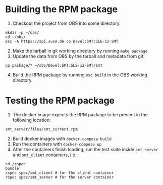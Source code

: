 # Building the RPM package

1. Checkout the project from OBS into some directory:
```
mkdir -p ~/obs/
cd ~/obs/
osc -A https://api.suse.de co Devel:SMT:SLE-12-SMT
```
2. Make the tarball in git working directory by running `make package`
3. Update the data from OBS by the tarball and metadata from git:
```
cp package/* ~/obs/Devel:SMT:SLE-12-SMT/smt
```
4. Build the RPM package by running `osc build` in the OBS working directory.

# Testing the RPM package

1. The docker image expects the RPM package to be present in the following
location:
```
smt_server/files/smt_current.rpm
```
2. Build docker images with `docker-compose build`
3. Run the containers with `docker-compose up`
4. After the containers finish loading, run the test suite inside `smt_server`
and `smt_client` containers, i.e.:
```
cd /rspec
bundle
rspec spec/smt_client # for the client container
rspec spec/smt_server # for the server container
```
